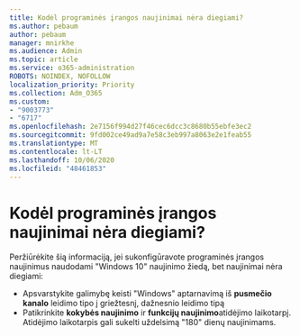 ```yaml
---
title: Kodėl programinės įrangos naujinimai nėra diegiami?
ms.author: pebaum
author: pebaum
manager: mnirkhe
ms.audience: Admin
ms.topic: article
ms.service: o365-administration
ROBOTS: NOINDEX, NOFOLLOW
localization_priority: Priority
ms.collection: Adm_O365
ms.custom:
- "9003773"
- "6717"
ms.openlocfilehash: 2e7156f994d27f46cec6dcc3c8680b55ebfe3ec2
ms.sourcegitcommit: 9fd002ce49ad9a7e58c3eb997a8063e2e1feab55
ms.translationtype: MT
ms.contentlocale: lt-LT
ms.lasthandoff: 10/06/2020
ms.locfileid: "48461853"
---
```

# <a name="why-software-updates-are-not-being-deployed"></a>Kodėl programinės įrangos naujinimai nėra diegiami?

Peržiūrėkite šią informaciją, jei sukonfigūravote programinės įrangos naujinimus naudodami "Windows 10" naujinimo žiedą, bet naujinimai nėra diegiami:  

- Apsvarstykite galimybę keisti "Windows" aptarnavimą iš  **pusmečio kanalo**  leidimo tipo į griežtesnį, dažnesnio leidimo tipą  
- Patikrinkite  **kokybės naujinimo**  ir  **funkcijų naujinimo**atidėjimo laikotarpį. Atidėjimo laikotarpis gali sukelti uždelsimą "180" dienų naujinimams.
